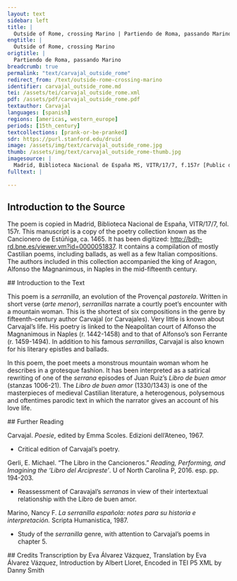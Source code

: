 ```yaml
---
layout: text
sidebar: left
title: |
  Outside of Rome, crossing Marino | Partiendo de Roma, passando Marino
engtitle: |
  Outside of Rome, crossing Marino
origtitle: |
  Partiendo de Roma, passando Marino
breadcrumb: true
permalink: "text/carvajal_outside_rome"
redirect_from: /text/outside-rome-crossing-marino
identifier: carvajal_outside_rome.md
tei: /assets/tei/carvajal_outside_rome.xml
pdf: /assets/pdf/carvajal_outside_rome.pdf
textauthor: Carvajal
languages: [spanish]
regions: [americas, western_europe]
periods: [15th_century]
textcollections: [prank-or-be-pranked]
sdr: https://purl.stanford.edu/druid 
image: /assets/img/text/carvajal_outside_rome.jpg
thumb: /assets/img/text/carvajal_outside_rome-thumb.jpg
imagesource: |
  Madrid, Biblioteca Nacional de España MS, VITR/17/7, f.157r [Public domain]
fulltext: |
  
--- 
```

## Introduction to the Source 
<p dir="ltr" id="docs-internal-guid-e90cc7a2-7fff-b453-7ecd-c7974c2edc95">The poem is copied in Madrid, Biblioteca Nacional de España, VITR/17/7, fol. 157r. This manuscript is a copy of the poetry collection known as the Cancionero de Estúñiga, ca. 1465. It has been digitized: <a href="http://bdh-rd.bne.es/viewer.vm?id=0000051837">http://bdh-rd.bne.es/viewer.vm?id=0000051837</a>. It contains a compilation of mostly Castilian poems, including ballads, as well as a few Italian compositions. The authors included in this collection accompanied the king of Aragon, Alfonso the Magnanimous, in Naples in the mid-fifteenth century. </p>
## Introduction to the Text 
<p dir="ltr" id="docs-internal-guid-5c9bb1fb-7fff-5943-5e5e-fccc0121d551">This poem is a <em>serranilla</em>, an evolution of the Provençal <em>pastorela</em>. Written in short verse (<em>arte menor</em>), <em>serranillas</em> narrate a courtly poet’s encounter with a mountain woman. This is the shortest of six compositions in the genre by fifteenth-century author Carvajal (or Carvajales). Very little is known about Carvajal’s life. His poetry is linked to the Neapolitan court of Alfonso the Magnanimous in Naples (r. 1442-1458) and to that of Alfonso’s son Ferrante (r. 1459-1494). In addition to his famous <em>serranillas</em>, Carvajal is also known for his literary epistles and ballads.</p> <p>In this poem, the poet meets a monstrous mountain woman whom he describes in a grotesque fashion. It has been interpreted as a satirical rewriting of one of the <em>serrana</em> episodes of Juan Ruiz’s<em> Libro de buen amor</em> (stanzas 1006-21). The <em>Libro de buen amor</em> (1330/1343) is one of the masterpieces of medieval Castilian literature, a heterogenous, polysemous and oftentimes parodic text in which the narrator gives an account of his love life.</p>
## Further Reading 
<p>Carvajal. <em>Poesie</em>, edited by Emma Scoles. Edizioni dell’Ateneo, 1967.</p> <ul> <li>Critical edition of Carvajal’s poetry.</li> </ul> <p>Gerli, E. Michael. “The Libro in the Cancioneros.” <em>Reading, Performing, and Imagining the ‘Libro del Arcipreste’</em>. U of North Carolina P, 2016. esp. pp. 194-203.</p> <ul> <li>Reassessment of Caravajal’s <em>serranas</em> in view of their intertextual relationship with the Libro de buen amor.</li> </ul> <p>Marino, Nancy F. <em>La serranilla española: notes para su historia e interpretación.</em> Scripta Humanistica, 1987.</p> <ul> <li>Study of the <em>serranilla</em> genre, with attention to Carvajal’s poems in chapter 5.</li> </ul>
## Credits
Transcription by Eva Álvarez Vázquez, Translation by Eva Álvarez Vázquez, Introduction by Albert Lloret, Encoded in TEI P5 XML by Danny Smith
